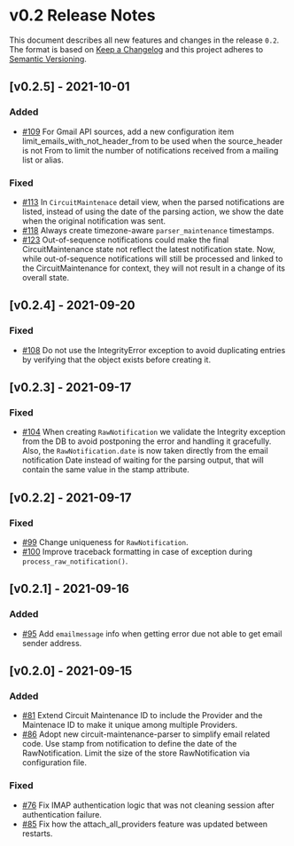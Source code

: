 # v0.2 Release Notes

This document describes all new features and changes in the release `0.2`. The format is based on [Keep a Changelog](https://keepachangelog.com/en/1.0.0/) and this project adheres to [Semantic Versioning](https://semver.org/spec/v2.0.0.html).

## [v0.2.5] - 2021-10-01

### Added

- [#109](https://github.com/nautobot/nautobot-app-circuit-maintenance/issues/109) For Gmail API sources, add a new configuration item limit_emails_with_not_header_from to be used when the source_header is not From to limit the number of notifications received from a mailing list or alias.

### Fixed

- [#113](https://github.com/nautobot/nautobot-app-circuit-maintenance/issues/113) In `CircuitMaintenace` detail view, when the parsed notifications are listed, instead of using the date of the parsing action, we show the date when the original notification was sent.
- [#118](https://github.com/nautobot/nautobot-app-circuit-maintenance/issues/118) Always create timezone-aware `parser_maintenance` timestamps.
- [#123](https://github.com/nautobot/nautobot-app-circuit-maintenance/issues/123) Out-of-sequence notifications could make the final CircuitMaintenance state not reflect the latest notification state. Now, while out-of-sequence notifications will still be processed and linked to the CircuitMaintenance for context, they will not result in a change of its overall state.

## [v0.2.4] - 2021-09-20

### Fixed

- [#108](https://github.com/nautobot/nautobot-app-circuit-maintenance/issues/108) Do not use the IntegrityError exception to avoid duplicating entries by verifying that the object exists before creating it.

## [v0.2.3] - 2021-09-17

### Fixed

- [#104](https://github.com/nautobot/nautobot-app-circuit-maintenance/issues/104) When creating `RawNotification` we validate the Integrity exception from the DB to avoid postponing the error and handling it gracefully. Also, the `RawNotification.date` is now taken directly from the email notification Date instead of waiting for the parsing output, that will contain the same value in the stamp attribute.

## [v0.2.2] - 2021-09-17

### Fixed

- [#99](https://github.com/nautobot/nautobot-app-circuit-maintenance/issues/99) Change uniqueness for `RawNotification`.
- [#100](https://github.com/nautobot/nautobot-app-circuit-maintenance/issues/100) Improve traceback formatting in case of exception during `process_raw_notification()`.

## [v0.2.1] - 2021-09-16

### Added

- [#95](https://github.com/nautobot/nautobot-app-circuit-maintenance/issues/95) Add `emailmessage` info when getting error due not able to get email sender address.

## [v0.2.0] - 2021-09-15

### Added

- [#81](https://github.com/nautobot/nautobot-app-circuit-maintenance/issues/81) Extend Circuit Maintenance ID to include the Provider and the Maintenace ID to make it unique among multiple Providers.
- [#86](https://github.com/nautobot/nautobot-app-circuit-maintenance/issues/86) Adopt new circuit-maintenance-parser to simplify email related code. Use stamp from notification to define the date of the RawNotification. Limit the size of the store RawNotification via configuration file.

### Fixed

- [#76](https://github.com/nautobot/nautobot-app-circuit-maintenance/issues/76) Fix IMAP authentication logic that was not cleaning session after authentication failure.
- [#85](https://github.com/nautobot/nautobot-app-circuit-maintenance/issues/85) Fix how the attach_all_providers feature was updated between restarts.
